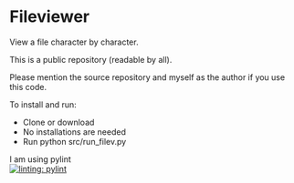 # Fileviewer

View a file character by character.

This is a public repository (readable by all).

Please mention the source repository and myself as the author if you use this code.

To install and run:

* Clone or download
* No installations are needed
* Run python src/run_filev.py

I am using pylint\
[![linting: pylint](https://img.shields.io/badge/linting-pylint-yellowgreen)](https://github.com/PyCQA/pylint)

